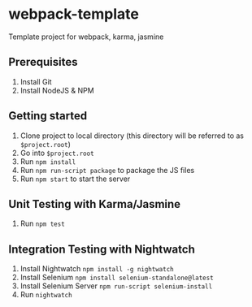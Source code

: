 # webpack-template
Template project for webpack, karma, jasmine

## Prerequisites
1. Install Git
2. Install NodeJS & NPM

## Getting started
1. Clone project to local directory (this directory will be referred to as `$project.root`)
2. Go into `$project.root`
3. Run `npm install`
4. Run `npm run-script package` to package the JS files
5. Run `npm start` to start the server
 
## Unit Testing with Karma/Jasmine
1. Run `npm test`

## Integration Testing with Nightwatch
1. Install Nightwatch `npm install -g nightwatch`
2. Install Selenium `npm install selenium-standalone@latest`
3. Install Selenium Server `npm run-script selenium-install`
4. Run `nightwatch`
